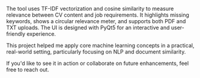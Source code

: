 The tool uses TF-IDF vectorization and cosine similarity to measure relevance between CV content and job requirements. It highlights missing keywords, shows a circular relevance meter, and supports both PDF and TXT uploads. The UI is designed with PyQt5 for an interactive and user-friendly experience.

This project helped me apply core machine learning concepts in a practical, real-world setting, particularly focusing on NLP and document similarity.

If you'd like to see it in action or collaborate on future enhancements, feel free to reach out.
